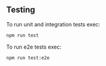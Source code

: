 ## Testing

To run unit and integration tests exec:
```bash
npm run test
```

To run e2e tests exec:
```bash
npm run test:e2e
```
